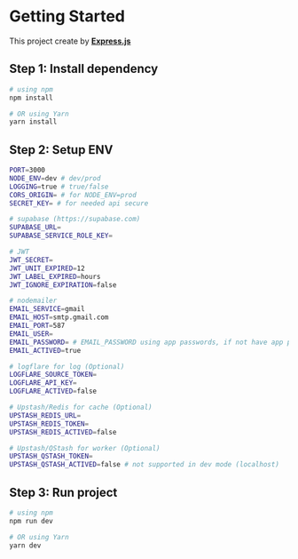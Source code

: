 # Getting Started

This project create by [**Express.js**](https://expressjs.com)

## Step 1: Install dependency

```bash
# using npm
npm install

# OR using Yarn
yarn install
```

## Step 2: Setup ENV

```bash
PORT=3000
NODE_ENV=dev # dev/prod
LOGGING=true # true/false
CORS_ORIGIN= # for NODE_ENV=prod
SECRET_KEY= # for needed api secure

# supabase (https://supabase.com)
SUPABASE_URL=
SUPABASE_SERVICE_ROLE_KEY=

# JWT
JWT_SECRET=
JWT_UNIT_EXPIRED=12
JWT_LABEL_EXPIRED=hours
JWT_IGNORE_EXPIRATION=false

# nodemailer
EMAIL_SERVICE=gmail
EMAIL_HOST=smtp.gmail.com
EMAIL_PORT=587
EMAIL_USER=
EMAIL_PASSWORD= # EMAIL_PASSWORD using app passwords, if not have app passwords, click here : https://myaccount.google.com/apppasswords
EMAIL_ACTIVED=true

# logflare for log (Optional)
LOGFLARE_SOURCE_TOKEN=
LOGFLARE_API_KEY=
LOGFLARE_ACTIVED=false

# Upstash/Redis for cache (Optional)
UPSTASH_REDIS_URL=
UPSTASH_REDIS_TOKEN=
UPSTASH_REDIS_ACTIVED=false

# Upstash/QStash for worker (Optional)
UPSTASH_QSTASH_TOKEN=
UPSTASH_QSTASH_ACTIVED=false # not supported in dev mode (localhost)
```

## Step 3: Run project

```bash
# using npm
npm run dev

# OR using Yarn
yarn dev
```